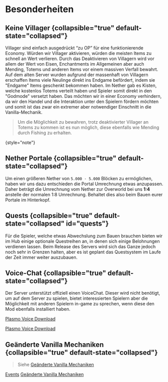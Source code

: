# Besonderheiten

## Keine Villager {collapsible="true" default-state="collapsed"}

Villager sind einfach ausgedrückt “zu OP” für eine funktionierende Economy. Würden wir Villager
aktivieren, würden die meisten Items zu schnell an Wert verlieren. Durch das Deaktivieren von
Villagern wird vor allem der Wert von Eisen, Enchantments im Allgemeinen aber auch Mending, Totems
und anderen Items vor einem massiven Verfall bewahrt. \
Auf dem alten Server wurden aufgrund der massenhaft von Villagern erschaffen Items viele Neulinge
direkt ins Endgame befördert, indem sie "Endgame" Items geschenkt bekommen haben. Im Nether gab es
Kisten, welche kostenlos Totems verteilt haben und Spieler somit direkt in den "Godmode" versetzt
haben. Das möchten wir in einer Economy verhindern, da wir den Handel und die Interaktion unter den
Spielern fördern möchten und somit ist das zwar ein extremer aber notwendiger Einschnitt in die
Vanilla-Mechanik.

> Um die Möglichkeit zu bewahren, trotz deaktivierter Villager an Totems zu kommen ist
> es nun möglich, diese ebenfalls wie Mending durch Fishing zu erhalten.
>
{style="note"}

## Nether Portale {collapsible="true" default-state="collapsed"}

Um einen größeren Nether von `5.000 · 5.000` Blöcken zu ermöglichen, haben wir uns dazu entschieden
die Portal Umrechnung etwas anzupassen. Daher beträgt die Umrechnung vom Nether zur Overworld bei
uns **1:4** anstelle der normalen 1:8 Umrechnung. Behaltet dies also beim Bauen eurer Portale im
Hinterkopf.

## Quests {collapsible="true" default-state="collapsed" id="quests"}

Für die Spieler, welche etwas Abwechslung zum Bauen brauchen bieten wir im Hub einige optionale
Questreihen an, in denen sich einige Belohnungen verdienen lassen. Beim Release des Servers wird
sich das Ganze jedoch noch sehr in Grenzen halten, aber es ist geplant das Questsystem im Laufe der
Zeit immer weiter auszubauen.

## Voice-Chat {collapsible="true" default-state="collapsed"}

Der Server unterstützt offiziell einen VoiceChat. Dieser wird nicht benötigt, um auf dem Server zu
spielen, bietet interessierten Spielern aber die Möglichkeit mit anderen Spielern in-game zu
sprechen, wenn diese den Mod ebenfalls installiert haben.
<tabs>
<tab title="Curseforge" group-key="mod-launcher-curse-forge">

[Plasmo Voice Download](https://www.curseforge.com/minecraft/mc-mods/plasmo-voice)
</tab>
<tab title="Modrinth" group-key="mod-launcher-modrinth">

[Plasmo Voice Download](https://modrinth.com/plugin/plasmo-voice)
</tab>
</tabs>

## Geänderte Vanilla Mechaniken {collapsible="true" default-state="collapsed"}

> Siehe [Geänderte Vanilla Mechaniken](changed-vanilla-mechanics.md "Geänderte Vanilla Mechaniken")
> 

<seealso style="cards">
    <category ref="spotlight">
        <a href="events.md" summary="Auf dem Server finden auch regelmäßig Events statt. 
        Hier findest du alle Informationen dazu.">Events</a>
        <a href="changed-vanilla-mechanics.md" summary="Auf dem Server wurden einige Vanilla Mechaniken geändert 
        wie z.B. das Mobcap. Weitere Informationen findest du hier.">Geänderte Vanilla Mechaniken</a>
    </category>
</seealso>